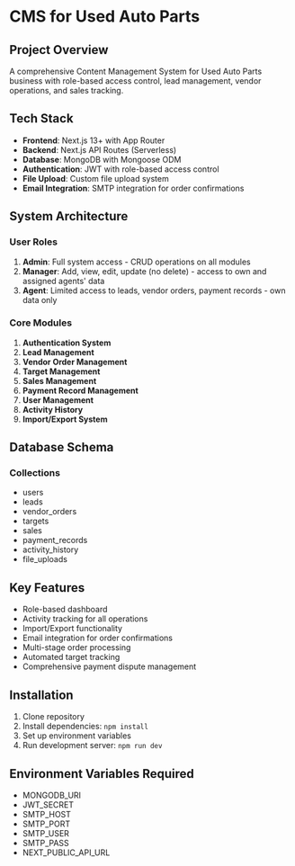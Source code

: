 # CMS for Used Auto Parts

## Project Overview
A comprehensive Content Management System for Used Auto Parts business with role-based access control, lead management, vendor operations, and sales tracking.

## Tech Stack
- **Frontend**: Next.js 13+ with App Router
- **Backend**: Next.js API Routes (Serverless)
- **Database**: MongoDB with Mongoose ODM
- **Authentication**: JWT with role-based access control
- **File Upload**: Custom file upload system
- **Email Integration**: SMTP integration for order confirmations

## System Architecture

### User Roles
1. **Admin**: Full system access - CRUD operations on all modules
2. **Manager**: Add, view, edit, update (no delete) - access to own and assigned agents' data
3. **Agent**: Limited access to leads, vendor orders, payment records - own data only

### Core Modules
1. **Authentication System**
2. **Lead Management**
3. **Vendor Order Management** 
4. **Target Management**
5. **Sales Management**
6. **Payment Record Management**
7. **User Management**
8. **Activity History**
9. **Import/Export System**

## Database Schema

### Collections
- users
- leads
- vendor_orders
- targets
- sales
- payment_records
- activity_history
- file_uploads

## Key Features
- Role-based dashboard
- Activity tracking for all operations
- Import/Export functionality
- Email integration for order confirmations
- Multi-stage order processing
- Automated target tracking
- Comprehensive payment dispute management

## Installation
1. Clone repository
2. Install dependencies: `npm install`
3. Set up environment variables
4. Run development server: `npm run dev`

## Environment Variables Required
- MONGODB_URI
- JWT_SECRET
- SMTP_HOST
- SMTP_PORT
- SMTP_USER
- SMTP_PASS
- NEXT_PUBLIC_API_URL